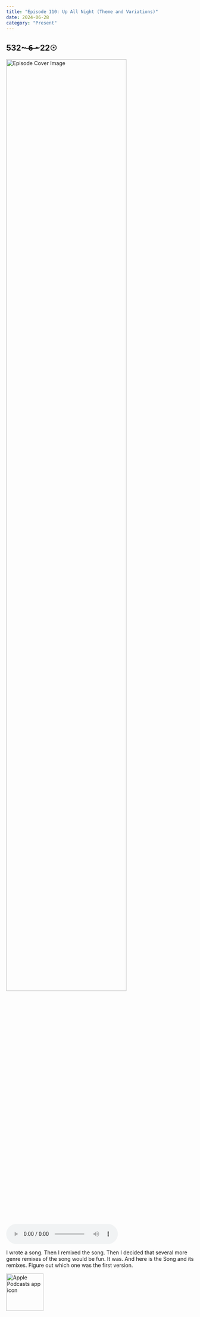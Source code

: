 ```yaml
---
title: "Episode 110: Up All Night (Theme and Variations)"
date: 2024-06-28
category: "Present"
---
```

## 532~ ̶6̶ ̶~22☉
<img src="https://artwork.captivate.fm/d70f24bb-f879-4d47-bf05-90f9365d1837/kQOkBZwoef7NJhdl-2V9_1A.jpg" alt="Episode Cover Image" width=80%/>
<audio controls>
  <source src="https://podcasts.captivate.fm/media/b6051d9d-f8e9-4054-bb55-881f1180dd44/Episode-110.mp3" type="audio/mpeg">
  Your browser does not support the audio element.
</audio>

<p>I wrote a song. Then I remixed the song. Then I decided that several more genre remixes of the song would be fun. It was. And here is the Song and its remixes. Figure out which one was the first version.</p>

<a href="https://podcasts.apple.com/us/podcast/living-room-music/id1608791560?tscg=30200&itsct=podcast_box_appicon&ls=1&mttnsubad=1608791560" style="display: inline-block;"><img src="https://toolbox.marketingtools.apple.com/api/v2/badges/app-icon-podcasts/standard/en-us" alt="Apple Podcasts app icon" style="width: 100px; height: 100px; vertical-align: middle; object-fit: contain;" /></a>
    